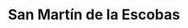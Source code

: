 ---
title: San Martín de la Escobas
url: /san-martin-de-la-escobas/
latitude: -31.856
longitude: -61.585
---